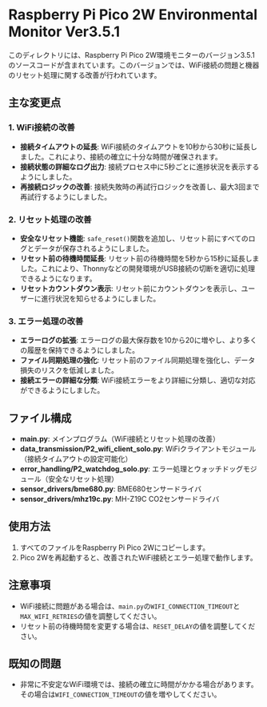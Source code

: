# Raspberry Pi Pico 2W Environmental Monitor Ver3.5.1

このディレクトリには、Raspberry Pi Pico 2W環境モニターのバージョン3.5.1のソースコードが含まれています。このバージョンでは、WiFi接続の問題と機器のリセット処理に関する改善が行われています。

## 主な変更点

### 1. WiFi接続の改善

- **接続タイムアウトの延長**: WiFi接続のタイムアウトを10秒から30秒に延長しました。これにより、接続の確立に十分な時間が確保されます。
- **接続状態の詳細なログ出力**: 接続プロセス中に5秒ごとに進捗状況を表示するようにしました。
- **再接続ロジックの改善**: 接続失敗時の再試行ロジックを改善し、最大3回まで再試行するようにしました。

### 2. リセット処理の改善

- **安全なリセット機能**: `safe_reset()`関数を追加し、リセット前にすべてのログとデータが保存されるようにしました。
- **リセット前の待機時間延長**: リセット前の待機時間を5秒から15秒に延長しました。これにより、Thonnyなどの開発環境がUSB接続の切断を適切に処理できるようになります。
- **リセットカウントダウン表示**: リセット前にカウントダウンを表示し、ユーザーに進行状況を知らせるようにしました。

### 3. エラー処理の改善

- **エラーログの拡張**: エラーログの最大保存数を10から20に増やし、より多くの履歴を保持できるようにしました。
- **ファイル同期処理の強化**: リセット前のファイル同期処理を強化し、データ損失のリスクを低減しました。
- **接続エラーの詳細な分類**: WiFi接続エラーをより詳細に分類し、適切な対応ができるようにしました。

## ファイル構成

- **main.py**: メインプログラム（WiFi接続とリセット処理の改善）
- **data_transmission/P2_wifi_client_solo.py**: WiFiクライアントモジュール（接続タイムアウトの設定可能化）
- **error_handling/P2_watchdog_solo.py**: エラー処理とウォッチドッグモジュール（安全なリセット処理）
- **sensor_drivers/bme680.py**: BME680センサードライバ
- **sensor_drivers/mhz19c.py**: MH-Z19C CO2センサードライバ

## 使用方法

1. すべてのファイルをRaspberry Pi Pico 2Wにコピーします。
2. Pico 2Wを再起動すると、改善されたWiFi接続とエラー処理で動作します。

## 注意事項

- WiFi接続に問題がある場合は、`main.py`の`WIFI_CONNECTION_TIMEOUT`と`MAX_WIFI_RETRIES`の値を調整してください。
- リセット前の待機時間を変更する場合は、`RESET_DELAY`の値を調整してください。

## 既知の問題

- 非常に不安定なWiFi環境では、接続の確立に時間がかかる場合があります。その場合は`WIFI_CONNECTION_TIMEOUT`の値を増やしてください。